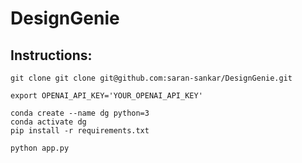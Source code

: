 # DesignGenie

## Instructions:
```
git clone git clone git@github.com:saran-sankar/DesignGenie.git
```
```
export OPENAI_API_KEY='YOUR_OPENAI_API_KEY'
```
```
conda create --name dg python=3
conda activate dg
pip install -r requirements.txt
```
```
python app.py
```

